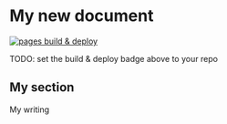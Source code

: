My new document
============================================

[![pages build & deploy](https://github.com/rreece/quarto-example/actions/workflows/pages.yml/badge.svg)](https://github.com/rreece/quarto-example/actions/workflows/pages.yml)

TODO: set the build & deploy badge above to your repo

My section
--------------------------------------------

My writing

